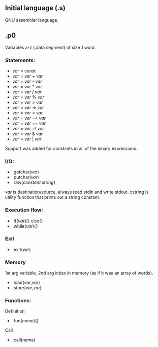 ## Initial language (.s)
GNU assembler language.

## .p0
Variables a-z (.data segment) of size 1 word.

### Statements:
 - *var* = const
 - *var* = *var* + *var*
 - *var* = *var* - *var*
 - *var* = *var* * *var*
 - *var* = *var* / *var*
 - *var* = *var* % *var*
 - *var* = *var* > *var*
 - *var* = *var* => *var*
 - *var* = *var* < *var*
 - *var* = *var* =< *var*
 - *var* = *var* == *var*
 - *var* = *var* =! *var*
 - *var* = *var* & *var*
 - *var* = *var* | *var*

Support was added for constants in all of the binary expressions.

### I/O:
 - :getchar(*var*)
 - :putchar(*var*)
 - :raw(*constant string*)

*var* is destination/source, always read stdin and write stdout.
cstring is utility function that prints out a string constant.

### Execution flow:
 - :if(*var*){} else{}
 - :while(*var*){}

### Exit
 - :exit(*var*)

### Memory
1st arg variable, 2nd arg index in memory (as if it was an array of words).
 - :load(*var*,*var*)
 - :store(*var*,*var*)

### Functions:
Definition
 - :fun(*name*){}

Call
 - :call(*name*)
